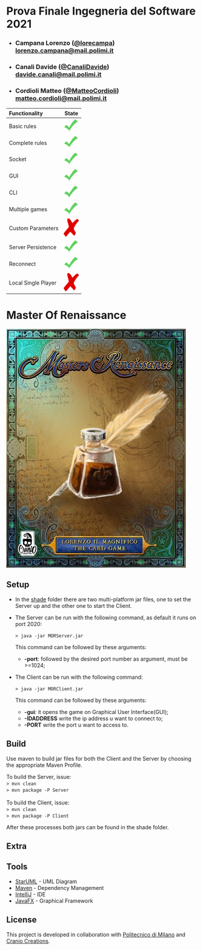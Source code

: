 # Prova Finale Ingegneria del Software 2021


- ###  Campana Lorenzo ([@lorecampa](https://github.com/lorecampa))<br>lorenzo.campana@mail.polimi.it
- ###  Canali Davide ([@CanaliDavide](https://github.com/CanaliDavide))<br>davide.canali@mail.polimi.it
- ###  Cordioli Matteo ([@MatteoCordioli](https://github.com/MatteoCordioli))<br>matteo.cordioli@mail.polimi.it


| Functionality | State |
|:-----------------------|:------------------------------------:|
| Basic rules | <img src="DoneClipArt.png" width="40"/> |
| Complete rules | <img src="DoneClipArt.png" width="40"/> |
| Socket | <img src="DoneClipArt.png" width="40"/> |
| GUI | <img src="DoneClipArt.png" width="40"/> |
| CLI | <img src="DoneClipArt.png" width="40"/> |
| Multiple games | <img src="DoneClipArt.png" width="40"/> |
| Custom Parameters | <img src="NotDoneClipArt.png" width="40"/> |
| Server Persistence | <img src="DoneClipArt.png" width="40"/> |
| Reconnect | <img src="DoneClipArt.png" width="40"/> |
| Local Single Player | <img src="NotDoneClipArt.png" width="40"/> |

<!--
[![RED](https://placehold.it/15/f03c15/f03c15)](#)
[![YELLOW](https://placehold.it/15/ffdd00/ffdd00)](#)
[![GREEN](https://placehold.it/15/44bb44/44bb44)](#)
-->

# Master Of Renaissance

![MOR Logo](logo.jpg)

## Setup

- In the [shade](shade) folder there are two multi-platform jar files, one to set the Server up and the other one to start the Client.
- The Server can be run with the following command, as default it runs on port 2020:
    ```shell
    > java -jar MORServer.jar
    ```
  This command can be followed by these arguments:
  - **-port**: followed by the desired port number as argument, must be >=1024;

  
- The Client can be run with the following command:
    ```shell
    > java -jar MORClient.jar
    ```
    This command can be followed by these arguments:
  - **-gui**: it opens the game on Graphical User Interface(GUI);
  - **-IDADDRESS** write the ip address u want to connect to;
  - **-PORT** write the port u want to access to.
 
 ## Build
 Use maven to build jar files for both the Client and the Server by choosing the appropriate Maven Profile.  
 
 To build the Server, issue:  
    ```
       > mvn clean    
    ```  
    ```
      > mvn package -P Server    
    ```  
 <br>
 To build the Client, issue:  
    ```
        > mvn clean    
    ```  
    ```
       > mvn package -P Client    
    ```    
  
  After these processes both jars can be found in the shade folder.
 ## Extra
 
 ## Tools
 
 * [StarUML](http://staruml.io) - UML Diagram
 * [Maven](https://maven.apache.org/) - Dependency Management
 * [IntelliJ](https://www.jetbrains.com/idea/) - IDE
 * [JavaFX](https://openjfx.io) - Graphical Framework
 
 ## License
 
 This project is developed in collaboration with [Politecnico di Milano](https://www.polimi.it) and [Cranio Creations](http://www.craniocreations.it).
 
